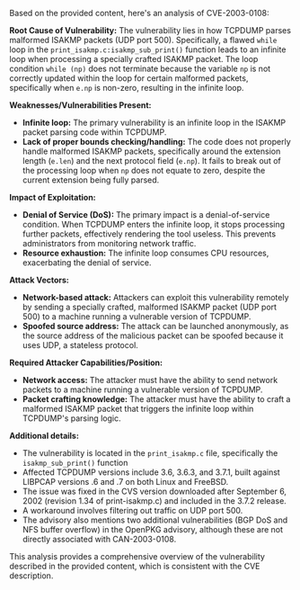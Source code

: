 Based on the provided content, here's an analysis of CVE-2003-0108:

**Root Cause of Vulnerability:**
The vulnerability lies in how TCPDUMP parses malformed ISAKMP packets (UDP port 500). Specifically, a flawed `while` loop in the `print_isakmp.c:isakmp_sub_print()` function leads to an infinite loop when processing a specially crafted ISAKMP packet. The loop condition `while (np)` does not terminate because the variable `np` is not correctly updated within the loop for certain malformed packets, specifically when `e.np` is non-zero, resulting in the infinite loop.

**Weaknesses/Vulnerabilities Present:**
- **Infinite loop:** The primary vulnerability is an infinite loop in the ISAKMP packet parsing code within TCPDUMP.
- **Lack of proper bounds checking/handling:**  The code does not properly handle malformed ISAKMP packets, specifically around the extension length (`e.len`) and the next protocol field (`e.np`). It fails to break out of the processing loop when `np` does not equate to zero, despite the current extension being fully parsed.

**Impact of Exploitation:**
- **Denial of Service (DoS):**  The primary impact is a denial-of-service condition. When TCPDUMP enters the infinite loop, it stops processing further packets, effectively rendering the tool useless. This prevents administrators from monitoring network traffic.
- **Resource exhaustion:** The infinite loop consumes CPU resources, exacerbating the denial of service.

**Attack Vectors:**
- **Network-based attack:** Attackers can exploit this vulnerability remotely by sending a specially crafted, malformed ISAKMP packet (UDP port 500) to a machine running a vulnerable version of TCPDUMP.
- **Spoofed source address:** The attack can be launched anonymously, as the source address of the malicious packet can be spoofed because it uses UDP, a stateless protocol.

**Required Attacker Capabilities/Position:**
- **Network access:** The attacker must have the ability to send network packets to a machine running a vulnerable version of TCPDUMP.
- **Packet crafting knowledge:** The attacker must have the ability to craft a malformed ISAKMP packet that triggers the infinite loop within TCPDUMP's parsing logic.

**Additional details:**
- The vulnerability is located in the `print_isakmp.c` file, specifically the `isakmp_sub_print()` function
- Affected TCPDUMP versions include 3.6, 3.6.3, and 3.7.1, built against LIBPCAP versions .6 and .7 on both Linux and FreeBSD.
- The issue was fixed in the CVS version downloaded after September 6, 2002 (revision 1.34 of print-isakmp.c) and included in the 3.7.2 release.
- A workaround involves filtering out traffic on UDP port 500.
- The advisory also mentions two additional vulnerabilities (BGP DoS and NFS buffer overflow) in the OpenPKG advisory, although these are not directly associated with CAN-2003-0108.

This analysis provides a comprehensive overview of the vulnerability described in the provided content, which is consistent with the CVE description.